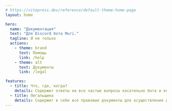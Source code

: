 ```yaml
---
# https://vitepress.dev/reference/default-theme-home-page
layout: home

hero:
  name: "Документация"
  text: "Для Discord бота Muri."
  tagline: И не только
  actions:
    - theme: brand
      text: Помощь
      link: /help
    - theme: alt
      text: Документы
      link: /legal

features:
  - title: Что, где, когда?
    details: Содержит ответы на все частые вопросы касательно бота и его сайта.
  - title: Легальщина
    details: Содержит в себе все правовые документы для осуществления деятельности.
---
```

